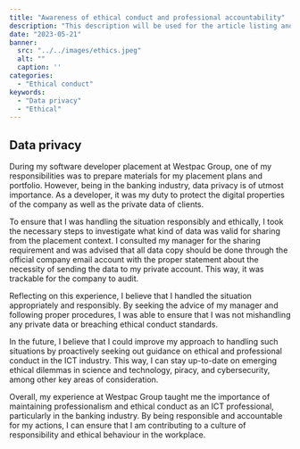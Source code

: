 ```yaml
---
title: "Awareness of ethical conduct and professional accountability"
description: "This description will be used for the article listing and search results on Google."
date: "2023-05-21"
banner:
  src: "../../images/ethics.jpeg"
  alt: ""
  caption: ''
categories:
  - "Ethical conduct"
keywords:
  - "Data privacy"
  - "Ethical"
---
```


## Data privacy

During my software developer placement at Westpac Group, one of my responsibilities was to prepare materials for my placement plans and portfolio. However, being in the banking industry, data privacy is of utmost importance. As a developer, it was my duty to protect the digital properties of the company as well as the private data of clients.

To ensure that I was handling the situation responsibly and ethically, I took the necessary steps to investigate what kind of data was valid for sharing from the placement context. I consulted my manager for the sharing requirement and was advised that all data copy should be done through the official company email account with the proper statement about the necessity of sending the data to my private account. This way, it was trackable for the company to audit.

Reflecting on this experience, I believe that I handled the situation appropriately and responsibly. By seeking the advice of my manager and following proper procedures, I was able to ensure that I was not mishandling any private data or breaching ethical conduct standards.

In the future, I believe that I could improve my approach to handling such situations by proactively seeking out guidance on ethical and professional conduct in the ICT industry. This way, I can stay up-to-date on emerging ethical dilemmas in science and technology, piracy, and cybersecurity, among other key areas of consideration.

Overall, my experience at Westpac Group taught me the importance of maintaining professionalism and ethical conduct as an ICT professional, particularly in the banking industry. By being responsible and accountable for my actions, I can ensure that I am contributing to a culture of responsibility and ethical behaviour in the workplace.
